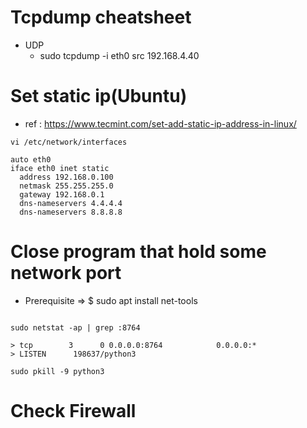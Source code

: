 # Tcpdump cheatsheet
+ UDP
  + sudo tcpdump -i eth0 src 192.168.4.40


# Set static ip(Ubuntu)
+ ref : https://www.tecmint.com/set-add-static-ip-address-in-linux/
```
vi /etc/network/interfaces
```

```
auto eth0
iface eth0 inet static 
  address 192.168.0.100
  netmask 255.255.255.0
  gateway 192.168.0.1
  dns-nameservers 4.4.4.4
  dns-nameservers 8.8.8.8
```


# Close program that hold some network port
+ Prerequisite =>  $ sudo apt install net-tools
```

sudo netstat -ap | grep :8764

> tcp        3      0 0.0.0.0:8764            0.0.0.0:*
> LISTEN      198637/python3

sudo pkill -9 python3
```

# Check Firewall